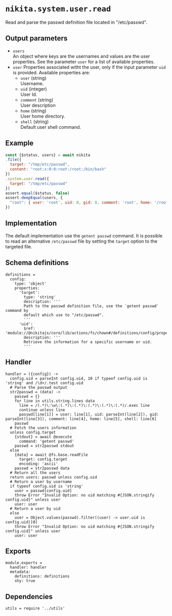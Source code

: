 
# `nikita.system.user.read`

Read and parse the passwd definition file located in "/etc/passwd".

## Output parameters

* `users`   
  An object where keys are the usernames and values are the user properties.
  See the parameter `user` for a list of available properties.
* `user`
  Properties associated witht the user, only if the input parameter `uid` is
  provided. Available properties are:   
  * `user` (string)   
  Username.
  * `uid` (integer)   
  User Id.
  * `comment` (string)   
  User description
  * `home` (string)   
  User home directory.
  * `shell` (string)   
  Default user shell command.

## Example

```js
const {$status, users} = await nikita
.file({
  target: "/tmp/etc/passwd",
  content: "root:x:0:0:root:/root:/bin/bash"
})
.system.user.read({
  target: "/tmp/etc/passwd"
})
assert.equal($status, false)
assert.deepEqual(users, {
  "root": { user: 'root', uid: 0, gid: 0, comment: 'root', home: '/root', shell: '/bin/bash' }
})
```

## Implementation

The default implementation use the `getent passwd` command. It is possible to
read an alternative `/etc/passwd` file by setting the `target` option to the
targeted file.

## Schema definitions

    definitions =
      config:
        type: 'object'
        properties:
          'target':
            type: 'string'
            description: '''
            Path to the passwd definition file, use the `getent passwd` command by
            default which use to "/etc/passwd".
            '''
          'uid':
            $ref: 'module://@nikitajs/core/lib/actions/fs/chown#/definitions/config/properties/uid'
            description: '''
            Retrieve the information for a specific username or uid.
            '''

## Handler

    handler = ({config}) ->
      config.uid = parseInt config.uid, 10 if typeof config.uid is 'string' and /\d+/.test config.uid
      # Parse the passwd output
      str2passwd = (data) ->
        passwd = {}
        for line in utils.string.lines data
          line = /(.*)\:\w\:(.*)\:(.*)\:(.*)\:(.*)\:(.*)/.exec line
          continue unless line
          passwd[line[1]] = user: line[1], uid: parseInt(line[2]), gid: parseInt(line[3]), comment: line[4], home: line[5], shell: line[6]
        passwd
      # Fetch the users information
      unless config.target
        {stdout} = await @execute
          command: 'getent passwd'
        passwd = str2passwd stdout
      else
        {data} = await @fs.base.readFile
          target: config.target
          encoding: 'ascii'
        passwd = str2passwd data
      # Return all the users
      return users: passwd unless config.uid
      # Return a user by username
      if typeof config.uid is 'string'
        user = passwd[config.uid]
        throw Error "Invalid Option: no uid matching #{JSON.stringify config.uid}" unless user
        user: user
      # Return a user by uid
      else
        user = Object.values(passwd).filter((user) -> user.uid is config.uid)[0]
        throw Error "Invalid Option: no uid matching #{JSON.stringify config.uid}" unless user
        user: user

## Exports

    module.exports =
      handler: handler
      metadata:
        definitions: definitions
        shy: true

## Dependencies

    utils = require '../utils'
